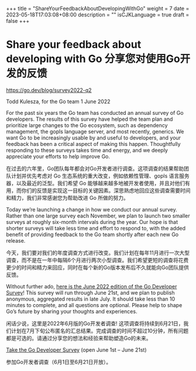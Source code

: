 +++
title = "ShareYourFeedbackAboutDevelopingWithGo"
weight = 7
date = 2023-05-18T17:03:08+08:00
description = ""
isCJKLanguage = true
draft = false
+++

# Share your feedback about developing with Go 分享您对使用Go开发的反馈

https://go.dev/blog/survey2022-q2

Todd Kulesza, for the Go team
1 June 2022

For the past six years the Go team has conducted an annual survey of Go developers. The results of this survey have helped the team plan and prioritize large changes to the Go ecosystem, such as dependency management, the gopls language server, and most recently, generics. We want Go to be increasingly usable by and useful to developers, and your feedback has been a critical aspect of making this happen. Thoughtfully responding to these surveys takes time and energy, and we deeply appreciate your efforts to help improve Go.

在过去的六年里，Go团队每年都会对Go开发者进行调查。这项调查的结果帮助团队计划并优先考虑对 Go 生态系统的重大改变，例如依赖性管理、gopls 语言服务器，以及最近的泛型。我们希望 Go 能够越来越多地被开发者使用，并且对他们有用，而你们的反馈是实现这一目标的关键因素。深思熟虑地回应这些调查需要时间和精力，我们非常感谢您为帮助改进 Go 所做的努力。

Today we’re launching a change in how we conduct our annual survey. Rather than one large survey each November, we plan to launch two smaller surveys at roughly six-month intervals during the year. Our hope is that shorter surveys will take less time and effort to respond to, with the added benefit of providing feedback to the Go team shortly after each new Go release.

今天，我们要对我们的年度调查方式进行改变。我们计划在每年11月进行一次大型调查，而不是在一年中每隔6个月进行两次小型调查。我们希望更短的调查将花费更少的时间和精力来回应，同时在每个新的Go版本发布后不久就能向Go团队提供反馈。

Without further ado, [here is the June 2022 edition of the Go Developer Survey](https://google.qualtrics.com/jfe/form/SV_7O3x4IZKiUn0QCO?s=b)! This survey will run through June 21st, and we plan to publish anonymous, aggregated results in late July. It should take less than 10 minutes to complete, and all questions are optional. Please help to shape Go’s future by sharing your thoughts and experiences.

闲话少说，这里是2022年6月版的Go开发者调查! 这项调查将持续到6月21日，我们计划在7月下旬公布匿名的汇总结果。完成调查的时间不超过10分钟，所有问题都是可选的。请通过分享您的想法和经验来帮助塑造Go的未来。

[Take the Go Developer Survey](https://google.qualtrics.com/jfe/form/SV_7O3x4IZKiUn0QCO?s=b) (open June 1st – June 21st)

参加Go开发者调查（6月1日至6月21日开放）。
